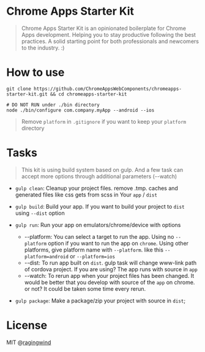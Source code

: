 # Chrome Apps Starter Kit

> Chrome Apps Starter Kit is an opinionated boilerplate for Chrome Apps development. Helping you to stay productive following the best practices. A solid starting point for both professionals and newcomers to the industry. :)

# How to use

```
git clone https://github.com/ChromeAppsWebComponents/chromeapps-starter-kit.git && cd chromeapps-starter-kit

# DO NOT RUN under ./bin directory
node ./bin/configure com.company.myApp --android --ios
```

> Remove `platform` in `.gitignore` if you want to keep your `platform` directory

# Tasks

> This kit is using build system based on gulp. And a few task can accept more options through additional parameters (--watch)

- `gulp clean`: Cleanup your project files. remove .tmp. caches and generated files like css gets from scss in Your `app` / `dist`

- `gulp build`: Build your app. If you want to build your project to `dist` using `--dist` option

- `gulp run`: Run your app on emulators/chrome/device with options
  - --platform: You can select a target to run the app. Using no `--platform` option if you want to run the app on `chrome`. Using other platforms, give platform name with `--platform`. like this `--platform=android` or `--platform=ios`
  - --dist: To run app built on `dist`. gulp task will change www-link path of cordova project. If you are using? The app runs with source in `app`
  - --watch: To rerun app when your project files has been changed. It would be better that you develop with source of the `app` on chrome. or not? It could be taken some time every rerun.

- `gulp package`: Make a package/zip your project with source in `dist`;

# License

MIT @[ragingwind](http://ragingwind.me)
